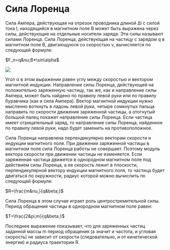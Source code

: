 # Сила Лоренца
Сила Ампера, действующая на отрезок проводника длиной Δl с силой тока I, находящийся в магнитном поле B может быть выражена через силы, действующие на отдельные носители заряда. Эти силы называют силами Лоренца. Сила Лоренца, действующая на частицу с зарядом q в магнитном поле B, двигающуюся со скоростью v, вычисляется по следующей формуле:

$F_л=q&nu;B*\sin\alpha$

![](img/sreen2.png)

Угол α в этом выражении равен углу между скоростью и вектором магнитной индукции. Направление силы Лоренца, действующей на положительно заряженную частицу, так же, как и направление силы Ампера, может быть найдено по правилу левой руки или по правилу буравчика (как и сила Ампера). Вектор магнитной индукции нужно мысленно воткнуть в ладонь левой руки, четыре сомкнутых пальца направить по скорости движения заряженной частицы, а отогнутый большой палец покажет направление силы Лоренца. Если частица имеет отрицательный заряд, то направление силы Лоренца, найденное по правилу левой руки, надо будет заменить на противоположное.

Сила Лоренца направлена перпендикулярно векторам скорости и индукции магнитного поля. При движении заряженной частицы в магнитном поле сила Лоренца работы не совершает. Поэтому модуль вектора скорости при движении частицы не изменяется. Если заряженная частица движется в однородном магнитном поле под действием силы Лоренца, а ее скорость лежит в плоскости, перпендикулярной вектору индукции магнитного поля, то частица будет двигаться по окружности, радиус которой можно вычислить по следующей формуле:

$R=\frac{m&nu;}{q&beta;}$

Сила Лоренца в этом случае играет роль центростремительной силы. Период обращения частицы в однородном магнитном поле равен:

$T=\frac{2&pi;m}{q&beta;}$

Последнее выражение показывает, что для заряженных частиц заданной массы m период обращения (а значит и частота, и угловая скорость) не зависит от скорости (следовательно, и от кинетической энергии) и радиуса траектории R.
